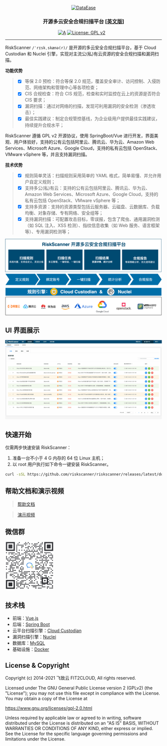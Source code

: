 <p align="center"><a href="https://riskscanner.io"><img src="https://fit2cloud2-offline-installer.oss-cn-beijing.aliyuncs.com/riskscanner/img/logo-dark.png" alt="DataEase" width="300" /></a></p>
<h3 align="center">开源多云安全合规扫描平台 <a href="https://github.com/riskscanner/riskscanner/blob/master/README_EN.md">[英文版]</a></h3>

<p align="center">
  <a href="https://app.codacy.com/gh/riskscanner/riskscanner?utm_source=github.com&utm_medium=referral&utm_content=riskscanner/riskscanner&utm_campaign=Badge_Grade"><img src="https://api.codacy.com/project/badge/Grade/956d688c965044d49ec807817efd3ca0" alt="A"></a>
  <a href="https://www.gnu.org/licenses/old-licenses/gpl-2.0"><img src="https://img.shields.io/github/license/riskscanner/riskscanner?color=%00468F&style=flat-square" alt="License: GPL v2"></a>
  <a href="https://github.com/riskscanner/riskscanner/releases/latest"><img src="https://img.shields.io/github/v/release/riskscanner/riskscanner" alt=""></a>
  <a href="https://github.com/riskscanner/riskscanner"><img src="https://img.shields.io/github/stars/riskscanner/riskscanner?color=%231890FF&style=flat-square" alt=""></a>
  <a href="https://github.com/riskscanner/riskscanner/releases"><img src="https://img.shields.io/github/downloads/riskscanner/riskscanner/total" alt=""></a>
</p>
<hr />

RiskScanner `/ˈrɪskˌskænə(r)/` 是开源的多云安全合规扫描平台，基于 Cloud Custodian 和 Nuclei 引擎，实现对主流公(私)有云资源的安全合规扫描和漏洞扫描。

**功能优势**

> - [x] 等保 2.0 预检：符合等保 2.0 规范，覆盖安全审计、访问控制、入侵防范、网络架构和管理中心等各项检查；
> - [x] CIS 合规检查：符合 CIS 规范，检查和实时监控在云上的资源是否符合 CIS 要求；
> - [x] 漏洞扫描：通过对网络的扫描，发现可利用漏洞的安全检测（渗透攻击）；
> - [x] 最佳实践建议：制定合规管控基线，为企业级用户提供最佳实践建议，持续提升合规水平；

RiskScanner 遵循 GPL v2 开源协议，使用 SpringBoot/Vue 进行开发，界面美观、用户体验好，支持的公有云包括阿里云、腾讯云、华为云、Amazon Web Services、Microsoft Azure、Google Cloud，支持的私有云包括 OpenStack、VMware vSphere 等，并且支持漏洞扫描。

**技术优势**

> - [x] 规则简单灵活：扫描规则采用简单的 YAML 格式，简单易懂、并允许用户自定义规则；
> - [x] 支持多公(私)有云：支持的公有云包括阿里云、腾讯云、华为云、Amazon Web Services、Microsoft Azure、Google Cloud，支持的私有云包括 OpenStack、VMware vSphere 等；
> - [x] 支持多资源：支持的资源类型包括云服务器、云磁盘、云数据库、负载均衡、对象存储、专有网络、安全组等；
> - [x] 支持漏洞扫描：可配置攻击目标，零误报，包含了爬虫、通用漏洞检测（如 SQL 注入、XSS 检测）、指纹信息收集（如 Web 服务、语言框架等）、专用漏洞检测等；

![功能架构](./frontend/src/assets/img/readme/functional-architecture.png)

## UI 界面展示

![UI 界面展示](./frontend/src/assets/img/readme/dashboard.gif)

## 快速开始

仅需两步快速安装 RiskScanner：

1.  准备一台不小于 4 G 内存的 64 位 Linux 主机；
2.  以 root 用户执行如下命令一键安装 RiskScanner。

```sh
curl -sSL https://github.com/riskscanner/riskscanner/releases/latest/download/quick_start.sh | sh
```

## 帮助文档和演示视频

> [帮助文档](https://docs.riskscanner.io/)

> [演示视频](https://www.bilibili.com/video/BV12p4y1b7Ud)

## 微信群

<img src="./frontend/src/assets/img/readme/wechat-group.png" width="156" height="156"/>

## 技术栈

- 前端：[Vue.js](https://vuejs.org/)
- 后端：[Spring Boot](https://www.tutorialspoint.com/spring_boot/spring_boot_introduction.htm)
- 云平台扫描引擎：[Cloud Custodian](https://github.com/cloud-custodian/cloud-custodian)
- 漏洞扫描引擎：[Nuclei](https://github.com/projectdiscovery/nuclei)
- 数据库：[MySQL](https://www.mysql.com/)
- 基础设施：[Docker](https://www.docker.com/)

## License & Copyright

Copyright (c) 2014-2021 飞致云 FIT2CLOUD, All rights reserved.

Licensed under The GNU General Public License version 2 (GPLv2) (the "License"); you may not use this file except in compliance with the License. You may obtain a copy of the License at

https://www.gnu.org/licenses/gpl-2.0.html

Unless required by applicable law or agreed to in writing, software distributed under the License is distributed on an "AS IS" BASIS, WITHOUT WARRANTIES OR CONDITIONS OF ANY KIND, either express or implied. See the License for the specific language governing permissions and limitations under the License.
